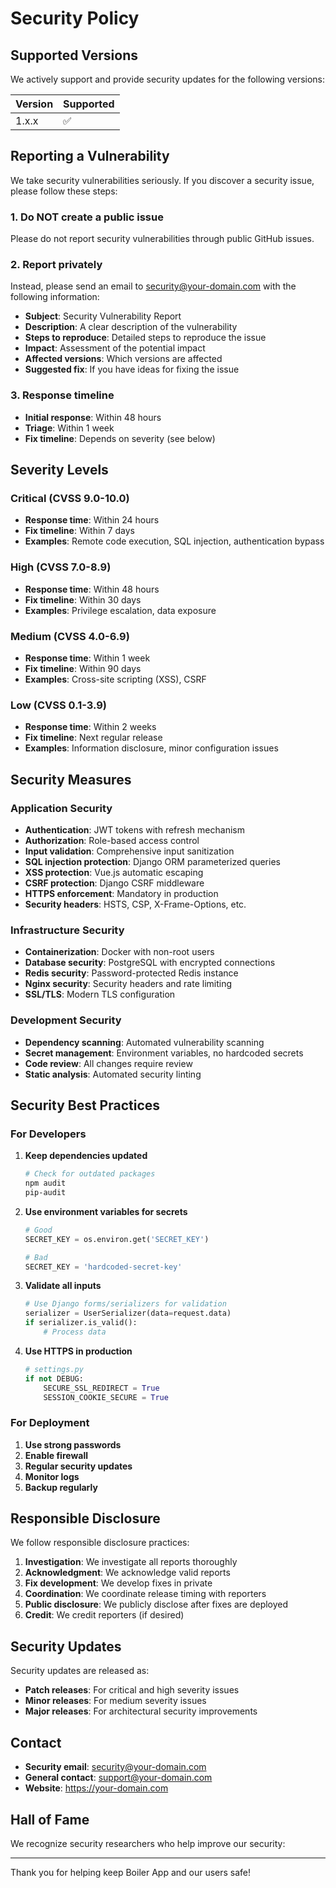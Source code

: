 # Security Policy

## Supported Versions

We actively support and provide security updates for the following versions:

| Version | Supported          |
| ------- | ------------------ |
| 1.x.x   | :white_check_mark: |

## Reporting a Vulnerability

We take security vulnerabilities seriously. If you discover a security issue, please follow these steps:

### 1. Do NOT create a public issue

Please do not report security vulnerabilities through public GitHub issues.

### 2. Report privately

Instead, please send an email to security@your-domain.com with the following information:

- **Subject**: Security Vulnerability Report
- **Description**: A clear description of the vulnerability
- **Steps to reproduce**: Detailed steps to reproduce the issue
- **Impact**: Assessment of the potential impact
- **Affected versions**: Which versions are affected
- **Suggested fix**: If you have ideas for fixing the issue

### 3. Response timeline

- **Initial response**: Within 48 hours
- **Triage**: Within 1 week
- **Fix timeline**: Depends on severity (see below)

## Severity Levels

### Critical (CVSS 9.0-10.0)
- **Response time**: Within 24 hours
- **Fix timeline**: Within 7 days
- **Examples**: Remote code execution, SQL injection, authentication bypass

### High (CVSS 7.0-8.9)
- **Response time**: Within 48 hours
- **Fix timeline**: Within 30 days
- **Examples**: Privilege escalation, data exposure

### Medium (CVSS 4.0-6.9)
- **Response time**: Within 1 week
- **Fix timeline**: Within 90 days
- **Examples**: Cross-site scripting (XSS), CSRF

### Low (CVSS 0.1-3.9)
- **Response time**: Within 2 weeks
- **Fix timeline**: Next regular release
- **Examples**: Information disclosure, minor configuration issues

## Security Measures

### Application Security

- **Authentication**: JWT tokens with refresh mechanism
- **Authorization**: Role-based access control
- **Input validation**: Comprehensive input sanitization
- **SQL injection protection**: Django ORM parameterized queries
- **XSS protection**: Vue.js automatic escaping
- **CSRF protection**: Django CSRF middleware
- **HTTPS enforcement**: Mandatory in production
- **Security headers**: HSTS, CSP, X-Frame-Options, etc.

### Infrastructure Security

- **Containerization**: Docker with non-root users
- **Database security**: PostgreSQL with encrypted connections
- **Redis security**: Password-protected Redis instance
- **Nginx security**: Security headers and rate limiting
- **SSL/TLS**: Modern TLS configuration

### Development Security

- **Dependency scanning**: Automated vulnerability scanning
- **Secret management**: Environment variables, no hardcoded secrets
- **Code review**: All changes require review
- **Static analysis**: Automated security linting

## Security Best Practices

### For Developers

1. **Keep dependencies updated**
   ```bash
   # Check for outdated packages
   npm audit
   pip-audit
   ```

2. **Use environment variables for secrets**
   ```python
   # Good
   SECRET_KEY = os.environ.get('SECRET_KEY')
   
   # Bad
   SECRET_KEY = 'hardcoded-secret-key'
   ```

3. **Validate all inputs**
   ```python
   # Use Django forms/serializers for validation
   serializer = UserSerializer(data=request.data)
   if serializer.is_valid():
       # Process data
   ```

4. **Use HTTPS in production**
   ```python
   # settings.py
   if not DEBUG:
       SECURE_SSL_REDIRECT = True
       SESSION_COOKIE_SECURE = True
   ```

### For Deployment

1. **Use strong passwords**
2. **Enable firewall**
3. **Regular security updates**
4. **Monitor logs**
5. **Backup regularly**

## Responsible Disclosure

We follow responsible disclosure practices:

1. **Investigation**: We investigate all reports thoroughly
2. **Acknowledgment**: We acknowledge valid reports
3. **Fix development**: We develop fixes in private
4. **Coordination**: We coordinate release timing with reporters
5. **Public disclosure**: We publicly disclose after fixes are deployed
6. **Credit**: We credit reporters (if desired)

## Security Updates

Security updates are released as:

- **Patch releases**: For critical and high severity issues
- **Minor releases**: For medium severity issues
- **Major releases**: For architectural security improvements

## Contact

- **Security email**: security@your-domain.com
- **General contact**: support@your-domain.com
- **Website**: https://your-domain.com

## Hall of Fame

We recognize security researchers who help improve our security:

<!-- List of contributors who reported security issues -->

---

Thank you for helping keep Boiler App and our users safe!